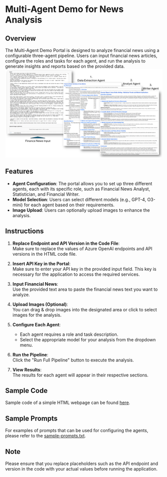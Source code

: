 # Multi-Agent Demo for News Analysis  
   
## Overview  
The Multi-Agent Demo Portal is designed to analyze financial news using a configurable three-agent pipeline. Users can input financial news articles, configure the roles and tasks for each agent, and run the analysis to generate insights and reports based on the provided data.  
![](demo.png)
   
## Features  
- **Agent Configuration**: The portal allows you to set up three different agents, each with its specific role, such as Financial News Analyst, Statistician, and Financial Writer.  
- **Model Selection**: Users can select different models (e.g., GPT-4, O3-mini) for each agent based on their requirements.  
- **Image Upload**: Users can optionally upload images to enhance the analysis.  
   
## Instructions

1. **Replace Endpoint and API Version in the Code File**:   
   Make sure to replace the values of Azure OpenAI endpoints and API versions in the HTML code file.
      
2. **Insert API Key in the Portal**:   
   Make sure to enter your API key in the provided input field. This key is necessary for the application to access the required services.   
   
3. **Input Financial News**:   
   Use the provided text area to paste the financial news text you want to analyze.  
   
4. **Upload Images (Optional)**:   
   You can drag & drop images into the designated area or click to select images for the analysis.  
   
5. **Configure Each Agent**:   
   - Each agent requires a role and task description.   
   - Select the appropriate model for your analysis from the dropdown menu.  
   
6. **Run the Pipeline**:   
   Click the "Run Full Pipeline" button to execute the analysis.  
   
7. **View Results**:   
   The results for each agent will appear in their respective sections.  

## Sample Code
Sample code of a simple HTML webpage can be found [here](GenAIDemoPortal-MultiAgentForNewAnalysis.html).

## Sample Prompts  
For examples of prompts that can be used for configuring the agents, please refer to the [sample-prompts.txt](sample-prompts.txt).  
   
## Note  
Please ensure that you replace placeholders such as the API endpoint and version in the code with your actual values before running the application.  
